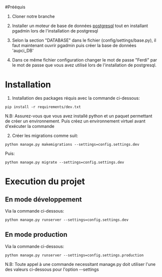 #Prééquis
1. Cloner notre branche

2. Installer un moteur de base de données [postgresql](https://www.postgresql.org/download/) tout en installant pgadmin lors de l'installation de postgresql

3. Selon la section "DATABASE" dans le fichier (config/settings/base.py), il faut maintenant ouvrir pgadmin puis créer la base de données 'aupci_DB'

4. Dans ce même fichier configuration changer le mot de passe "Ferdi" par le mot de passe que vous avez utilisé lors de l'installation de postgresql.

# Installation

1. Installation des packages réquis avec la commande ci-dessous:

 ```pip install -r requirements/dev.txt```
 
 N.B: Assurez-vous que vous avez installé python et un paquet permettant de créer un environnement. Puis créez un environnement virtuel avant d'exécuter la commande

2. Créer les migrations comme suit:

```python manage.py makemigrations --settings=config.settings.dev```

Puis:

```python manage.py migrate --settings=config.settings.dev```


# Execution du projet
## En mode développement

Via la commande ci-dessous:

```python manage.py runserver --settings=config.settings.dev```

## En mode production

Via la commande ci-dessous:

```python manage.py runserver --settings=config.settings.production```

N.B: Toute appel à une commande necessitant manage.py doit utiliser l'une des valeurs ci-dessous pour l'option --settings
